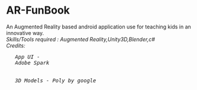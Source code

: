 # AR-FunBook
An Augmented Reality based android application use for teaching kids in an innovative way.</br>
<i>Skills/Tools required : Augmented Reality,Unity3D,Blender,c#</br>
Credits:</br><ul>
    <pre><li>App UI - Adobe Spark</li></br>
    <li>3D Models - Poly by google
